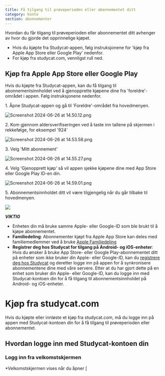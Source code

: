 ```yaml
---
title: Få tilgang til prøveperioden eller abonnementet ditt
category: konto
section: abonnementer
---
```

Hvordan du får tilgang til prøveperioden eller abonnementet ditt avhenger av hvor du gjorde det opprinnelige kjøpet.

* Hvis du kjøpte fra Studycat-appen, følg instruksjonene for 'kjøp fra Apple App Store eller Google Play' nedenfor.
* For kjøp fra studycat.com, vennligst rull ned.

## Kjøp fra Apple App Store eller Google Play

Hvis du kjøpte fra Studycat-appen, kan du få tilgang til abonnementsinnholdet ved å gjenopprette kjøpene dine fra 'foreldre'-området i appen. Følg instruksjonene nedenfor.

1\. Åpne Studycat-appen og gå til 'Foreldre'-området fra hovedmenyen.

![Screenshot 2024-06-26 at 14.50.12.png](https://help.studycat.com/hc/article_attachments/34287519400729)

2\. Kom gjennom aldersverifiseringen ved å taste inn tallene på skjermen i rekkefølge, for eksempel '924'

![Screenshot 2024-06-26 at 14.53.58.png](https://help.studycat.com/hc/article_attachments/34287555450393)

3\. Velg 'Mitt abonnement' 

![Screenshot 2024-06-26 at 14.55.27.png](https://help.studycat.com/hc/article_attachments/34287519414041)

4\. Velg 'Gjenopprett kjøp' så vil appen sjekke kjøpene dine med App Store eller Google Play ID-en din.

![Screenshot 2024-06-26 at 14.59.01.png](https://help.studycat.com/hc/article_attachments/34287519421465)

5\. Abonnementsinnholdet ditt vil være tilgjengelig når du går tilbake til hovedmenyen.

![](https://help.studycat.com/hc/article_attachments/4411933457561)

***VIKTIG***
* Enheten din må bruke samme Apple- eller Google-ID som ble brukt til å kjøpe abonnementet.
* **Familiedeling**: Abonnementer kjøpt fra Apple App Store kan deles med familiemedlemmer ved å bruke [Apple Familiedeling](https://www.apple.com/family-sharing/)
* **Registrer deg hos Studycat for tilgang på Android- og iOS-enheter**: Hvis du ønsker å bruke App Store- eller Google Play-abonnementet ditt på enheter som ikke bruker din Apple- eller Google-ID, kan du [registrere deg hos Studycat](https://studycat.com) og deretter logge inn på appen for å synkronisere abonnementene dine med våre servere. Etter at du har gjort dette på en enhet som bruker din Apple- eller Google-ID, kan du logge inn med Studycat-kontoen din for å få tilgang til abonnementsinnholdet på Android- og iOS-enheter.

# Kjøp fra studycat.com

Hvis du kjøpte eller innløste et kjøp fra studycat.com, må du logge inn på appen med Studycat-kontoen din for å få tilgang til prøveperioden eller abonnementet.

## Hvordan logge inn med Studycat-kontoen din

### Logg inn fra velkomstskjermen

*Velkomstskjermen vises når du åpner [